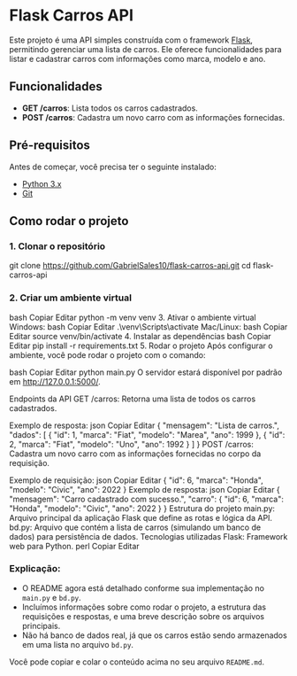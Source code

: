 # Flask Carros API

Este projeto é uma API simples construída com o framework [Flask](https://flask.palletsprojects.com/), permitindo gerenciar uma lista de carros. Ele oferece funcionalidades para listar e cadastrar carros com informações como marca, modelo e ano.

## Funcionalidades

- **GET /carros**: Lista todos os carros cadastrados.
- **POST /carros**: Cadastra um novo carro com as informações fornecidas.

## Pré-requisitos

Antes de começar, você precisa ter o seguinte instalado:

- [Python 3.x](https://www.python.org/downloads/)
- [Git](https://git-scm.com/)

## Como rodar o projeto

### 1. Clonar o repositório

git clone https://github.com/GabrielSales10/flask-carros-api.git
cd flask-carros-api

### 2. Criar um ambiente virtual
bash
Copiar
Editar
python -m venv venv
3. Ativar o ambiente virtual
Windows:
bash
Copiar
Editar
.\venv\Scripts\activate
Mac/Linux:
bash
Copiar
Editar
source venv/bin/activate
4. Instalar as dependências
bash
Copiar
Editar
pip install -r requirements.txt
5. Rodar o projeto
Após configurar o ambiente, você pode rodar o projeto com o comando:

bash
Copiar
Editar
python main.py
O servidor estará disponível por padrão em http://127.0.0.1:5000/.

Endpoints da API
GET /carros: Retorna uma lista de todos os carros cadastrados.

Exemplo de resposta:
json
Copiar
Editar
{
    "mensagem": "Lista de carros.",
    "dados": [
        {
            "id": 1,
            "marca": "Fiat",
            "modelo": "Marea",
            "ano": 1999
        },
        {
            "id": 2,
            "marca": "Fiat",
            "modelo": "Uno",
            "ano": 1992
        }
    ]
}
POST /carros: Cadastra um novo carro com as informações fornecidas no corpo da requisição.

Exemplo de requisição:
json
Copiar
Editar
{
    "id": 6,
    "marca": "Honda",
    "modelo": "Civic",
    "ano": 2022
}
Exemplo de resposta:
json
Copiar
Editar
{
    "mensagem": "Carro cadastrado com sucesso.",
    "carro": {
        "id": 6,
        "marca": "Honda",
        "modelo": "Civic",
        "ano": 2022
    }
}
Estrutura do projeto
main.py: Arquivo principal da aplicação Flask que define as rotas e lógica da API.
bd.py: Arquivo que contém a lista de carros (simulando um banco de dados) para persistência de dados.
Tecnologias utilizadas
Flask: Framework web para Python.
perl
Copiar
Editar

### Explicação:

- O README agora está detalhado conforme sua implementação no `main.py` e `bd.py`.
- Incluímos informações sobre como rodar o projeto, a estrutura das requisições e respostas, e uma breve descrição sobre os arquivos principais.
- Não há banco de dados real, já que os carros estão sendo armazenados em uma lista no arquivo `bd.py`.

Você pode copiar e colar o conteúdo acima no seu arquivo `README.md`.
